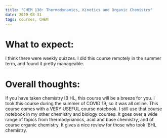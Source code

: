 ```yaml
---
title: "CHEM 130: Thermodynamics, Kinetics and Organic Chemistry"
date: 2020-08-31
tags: courses, CHEM
---
```


# What to expect: 
I think there were weekly quizzes. I did this course remotely in the summer term, and found it pretty manageable. 

# Overall thoughts: 
If you have taken chemistry IB HL, this course will be a breeze for you. I took this course during the summer of COVID 19, so it was all online. This course comes with a VERY USEFUL course notebook. I still use that course notebook in my other chemistry and biology courses. It goes over a wide range of topics from thermodynamics, acid and base chemistry, and of course organic chemistry. It gives a nice review for those who took IBHL chemistry.
